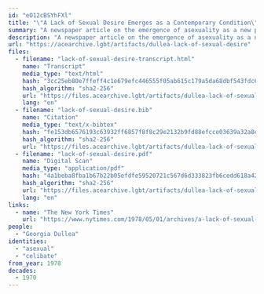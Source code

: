 ```yaml
---
id: "eO12cBSYhFXl"
title: "\"A Lack of Sexual Desire Emerges as a Contemporary Condition\""
summary: "A newspaper article on the emergence of asexuality as a new phenomenon"
description: "A newspaper article on the emergence of asexuality as a new phenomenon, including interviews from asexuals who largely report being happy with celibacy"
url: "https://acearchive.lgbt/artifacts/dullea-lack-of-sexual-desire"
files:
  - filename: "lack-of-sexual-desire-transcript.html"
    name: "Transcript"
    media_type: "text/html"
    hash: "3cc25eb80e7ffeff4c1e679efc446555f05ab615c179a5da68dbf543fdc6df0a"
    hash_algorithm: "sha2-256"
    url: "https://files.acearchive.lgbt/artifacts/dullea-lack-of-sexual-desire/lack-of-sexual-desire-transcript.html"
    lang: "en"
  - filename: "lack-of-sexual-desire.bib"
    name: "Citation"
    media_type: "text/x-bibtex"
    hash: "fe153db6576193c63932ff6857f8f8c29e2132b9fd88efcce03639a32a8ef84d"
    hash_algorithm: "sha2-256"
    url: "https://files.acearchive.lgbt/artifacts/dullea-lack-of-sexual-desire/lack-of-sexual-desire.bib"
  - filename: "lack-of-sexual-desire.pdf"
    name: "Digital Scan"
    media_type: "application/pdf"
    hash: "4a1beba8fba1b67b22b05efdfe59520721c567d6d333823fb6cedd618a42ad62"
    hash_algorithm: "sha2-256"
    url: "https://files.acearchive.lgbt/artifacts/dullea-lack-of-sexual-desire/lack-of-sexual-desire.pdf"
    lang: "en"
links:
  - name: "The New York Times"
    url: "https://www.nytimes.com/1978/05/01/archives/a-lack-of-sexual-desire-emerges-as-a-contemporary-condition-low.html"
people:
  - "Georgia Dullea"
identities:
  - "asexual"
  - "celibate"
from_year: 1978
decades:
  - 1970
---
```

